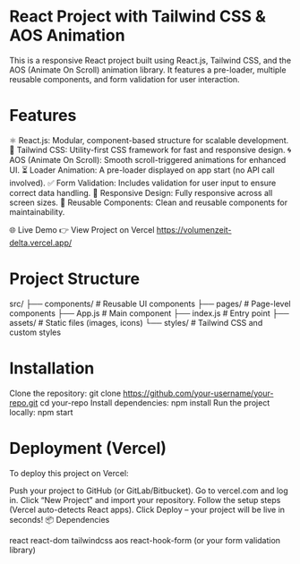
# React Project with Tailwind CSS & AOS Animation


This is a responsive React project built using React.js, Tailwind CSS, and the AOS (Animate On Scroll) animation library. It features a pre-loader, multiple reusable components, and form validation for user interaction.

# Features


⚛️ React.js: Modular, component-based structure for scalable development.
🎨 Tailwind CSS: Utility-first CSS framework for fast and responsive design.
🌀 AOS (Animate On Scroll): Smooth scroll-triggered animations for enhanced UI.
⏳ Loader Animation: A pre-loader displayed on app start (no API call involved).
✅ Form Validation: Includes validation for user input to ensure correct data handling.
📱 Responsive Design: Fully responsive across all screen sizes.
🧩 Reusable Components: Clean and reusable components for maintainability.



🌐 Live Demo
👉 View Project on Vercel
https://volumenzeit-delta.vercel.app/




# Project Structure
src/
├── components/   # Reusable UI components
├── pages/        # Page-level components
├── App.js        # Main component
├── index.js      # Entry point
├── assets/       # Static files (images, icons)
└── styles/       # Tailwind CSS and custom styles



# Installation

Clone the repository:
git clone https://github.com/your-username/your-repo.git
cd your-repo
Install dependencies:
npm install
Run the project locally:
npm start




# Deployment (Vercel)

To deploy this project on Vercel:

Push your project to GitHub (or GitLab/Bitbucket).
Go to vercel.com and log in.
Click “New Project” and import your repository.
Follow the setup steps (Vercel auto-detects React apps).
Click Deploy – your project will be live in seconds!
📦 Dependencies

react
react-dom
tailwindcss
aos
react-hook-form (or your form validation library)


















